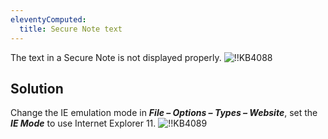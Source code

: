 ```yaml
---
eleventyComputed:
  title: Secure Note text
---
```

The text in a Secure Note is not displayed properly.
![!!KB4088](https://cdnweb.devolutions.net/docs/en/kb/KB4088.png)
## Solution
Change the IE emulation mode in ***File – Options – Types – Website***, set the ***IE Mode*** to use Internet Explorer 11.
![!!KB4089](https://cdnweb.devolutions.net/docs/en/kb/KB4089.png)
